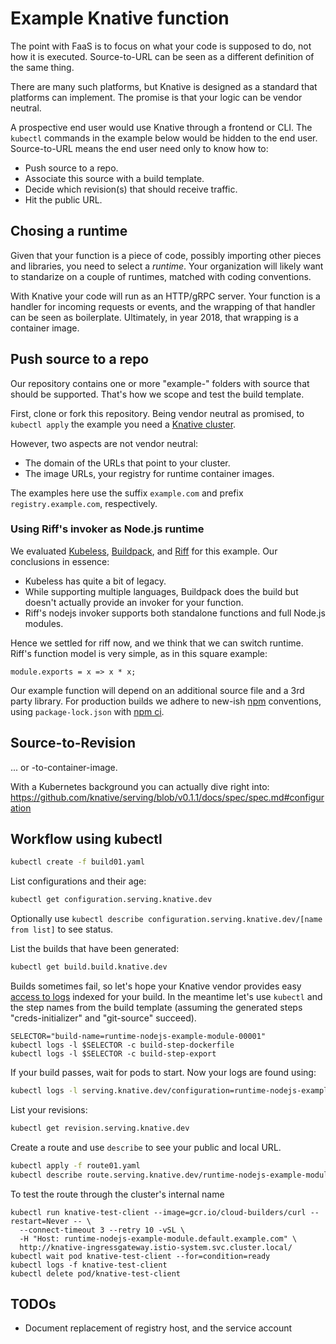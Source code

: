 # Example Knative function

The point with FaaS is to focus on what your code is supposed to do, not how it is executed.
Source-to-URL can be seen as a different definition of the same thing.

There are many such platforms, but Knative is designed as a standard that platforms can implement.
The promise is that your logic can be vendor neutral.

A prospective end user would use Knative through a frontend or CLI.
The `kubectl` commands in the example below would be hidden to the end user.
Source-to-URL means the end user need only to know how to:
 * Push source to a repo.
 * Associate this source with a build template.
 * Decide which revision(s) that should receive traffic.
 * Hit the public URL.

## Chosing a runtime

Given that your function is a piece of code, possibly importing other pieces and libraries,
you need to select a _runtime_.
Your organization will likely want to standarize on a couple of runtimes,
matched with coding conventions.

With Knative your code will run as an HTTP/gRPC server.
Your function is a handler for incoming requests or events,
and the wrapping of that handler can be seen as boilerplate.
Ultimately, in year 2018, that wrapping is a container image.

## Push source to a repo

Our repository contains one or more "example-" folders with source that should be supported.
That's how we scope and test the build template.

First, clone or fork this repository.
Being vendor neutral as promised, to `kubectl apply` the example you need a [Knative cluster](https://github.com/knative/docs/blob/master/install/README.md).

However, two aspects are not vendor neutral:

 * The domain of the URLs that point to your cluster.
 * The image URLs, your registry for runtime container images.

The examples here use the suffix `example.com` and prefix `registry.example.com`, respectively.

### Using Riff's invoker as Node.js runtime

We evaluated [Kubeless](https://kubeless.io/),
[Buildpack](https://docs.cloudfoundry.org/buildpacks/),
and [Riff](https://projectriff.io/invokers/) for this example.
Our conclusions in essence:

 * Kubeless has quite a bit of legacy.
 * While supporting multiple languages, Buildpack does the build but doesn't actually provide an invoker for your function.
 * Riff's nodejs invoker supports both standalone functions and full Node.js modules.

Hence we settled for riff now, and we think that we can switch runtime. Riff's function model is very simple, as in this square example:

```nodejs
module.exports = x => x * x;
```

Our example function will depend on an additional source file and a 3rd party library.
For production builds we adhere to new-ish [npm](https://blog.npmjs.org/post/171556855892/introducing-npm-ci-for-faster-more-reliable) conventions,
using `package-lock.json` with [npm ci](https://docs.npmjs.com/cli/ci).

## Source-to-Revision

... or -to-container-image.

With a Kubernetes background you can actually dive right into:
https://github.com/knative/serving/blob/v0.1.1/docs/spec/spec.md#configuration



## Workflow using kubectl

```bash
kubectl create -f build01.yaml
```

List configurations and their age:
```bash
kubectl get configuration.serving.knative.dev
```

Optionally use `kubectl describe configuration.serving.knative.dev/[name from list]` to see status.

List the builds that have been generated:
```bash
kubectl get build.build.knative.dev
```

Builds sometimes fail, so let's hope your Knative vendor provides easy [access to logs](https://github.com/knative/docs/blob/master/serving/accessing-logs.md) indexed for your build.
In the meantime let's use `kubectl` and the step names from the build template
(assuming the generated steps "creds-initializer" and "git-source" succeed).

```
SELECTOR="build-name=runtime-nodejs-example-module-00001"
kubectl logs -l $SELECTOR -c build-step-dockerfile
kubectl logs -l $SELECTOR -c build-step-export
```

If your build passes, wait for pods to start. Now your logs are found using:

```bash
kubectl logs -l serving.knative.dev/configuration=runtime-nodejs-example-module -c user-container
```

List your revisions:

```bash
kubectl get revision.serving.knative.dev
```

Create a route and use `describe` to see your public and local URL.

```bash
kubectl apply -f route01.yaml
kubectl describe route.serving.knative.dev/runtime-nodejs-example-module
```

To test the route through the cluster's internal name

```
kubectl run knative-test-client --image=gcr.io/cloud-builders/curl --restart=Never -- \
  --connect-timeout 3 --retry 10 -vSL \
  -H "Host: runtime-nodejs-example-module.default.example.com" \
  http://knative-ingressgateway.istio-system.svc.cluster.local/
kubectl wait pod knative-test-client --for=condition=ready
kubectl logs -f knative-test-client
kubectl delete pod/knative-test-client
```

## TODOs

 * Document replacement of registry host, and the service account
